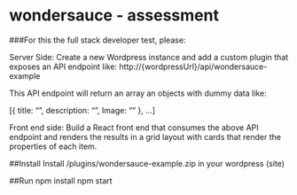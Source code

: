 # wondersauce - assessment 

###For this the full stack developer test, please:

Server Side:
Create a new Wordpress instance and add a custom plugin that exposes an API endpoint like:
http://{wordpressUrl}/api/wondersauce-example

This API endpoint will return an array an objects with dummy data like:

[{
title: “”,
description: “”,
Image: “”
},
...]


Front end side:
Build a React front end that consumes the above API endpoint and renders the results in a grid
layout with cards that render the properties of each item.

##Install
Install /plugins/wondersauce-example.zip in your wordpress (site)

##Run
npm install
npm start
